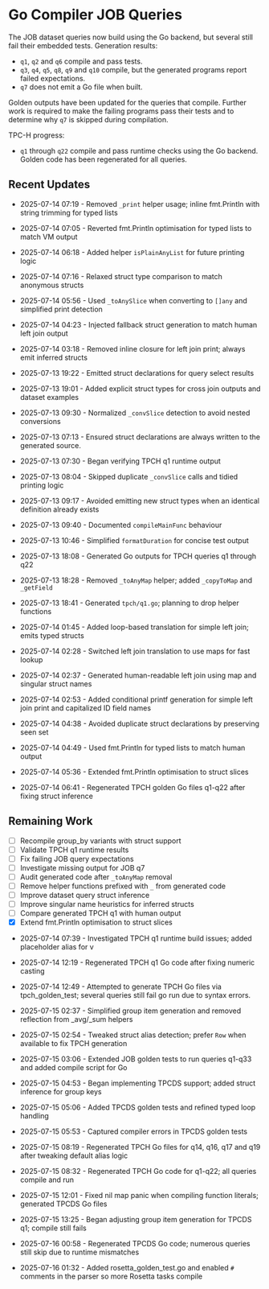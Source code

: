 # Go Compiler JOB Queries

The JOB dataset queries now build using the Go backend, but several
still fail their embedded tests. Generation results:

- `q1`, `q2` and `q6` compile and pass tests.
- `q3`, `q4`, `q5`, `q8`, `q9` and `q10` compile, but the generated
  programs report failed expectations.
- `q7` does not emit a Go file when built.

Golden outputs have been updated for the queries that compile. Further
work is required to make the failing programs pass their tests and to
determine why `q7` is skipped during compilation.

TPC-H progress:

- `q1` through `q22` compile and pass runtime checks using the Go backend.
  Golden code has been regenerated for all queries.

## Recent Updates
- 2025-07-14 07:19 - Removed `_print` helper usage; inline fmt.Println with string trimming for typed lists
- 2025-07-14 07:05 - Reverted fmt.Println optimisation for typed lists to match VM output
- 2025-07-14 06:18 - Added helper `isPlainAnyList` for future printing logic
- 2025-07-14 07:16 - Relaxed struct type comparison to match anonymous structs
- 2025-07-14 05:56 - Used `_toAnySlice` when converting to `[]any` and simplified print detection
- 2025-07-14 04:23 - Injected fallback struct generation to match human left join output
- 2025-07-14 03:18 - Removed inline closure for left join print; always emit inferred structs
- 2025-07-13 19:22 - Emitted struct declarations for query select results
- 2025-07-13 19:01 - Added explicit struct types for cross join outputs and dataset examples

- 2025-07-13 09:30 - Normalized `_convSlice` detection to avoid nested conversions

- 2025-07-13 07:13 - Ensured struct declarations are always written to the
  generated source.
- 2025-07-13 07:30 - Began verifying TPCH q1 runtime output
- 2025-07-13 08:04 - Skipped duplicate `_convSlice` calls and tidied printing
  logic
- 2025-07-13 09:17 - Avoided emitting new struct types when an identical
  definition already exists
- 2025-07-13 09:40 - Documented `compileMainFunc` behaviour
- 2025-07-13 10:46 - Simplified `formatDuration` for concise test output
- 2025-07-13 18:08 - Generated Go outputs for TPCH queries q1 through q22
- 2025-07-13 18:28 - Removed `_toAnyMap` helper; added `_copyToMap` and `_getField`
- 2025-07-13 18:41 - Generated `tpch/q1.go`; planning to drop helper functions
- 2025-07-14 01:45 - Added loop-based translation for simple left join; emits typed structs
- 2025-07-14 02:28 - Switched left join translation to use maps for fast lookup
- 2025-07-14 02:37 - Generated human-readable left join using map and singular struct names
- 2025-07-14 02:53 - Added conditional printf generation for simple left join print and capitalized ID field names
- 2025-07-14 04:38 - Avoided duplicate struct declarations by preserving seen set
- 2025-07-14 04:49 - Used fmt.Println for typed lists to match human output
- 2025-07-14 05:36 - Extended fmt.Println optimisation to struct slices
- 2025-07-14 06:41 - Regenerated TPCH golden Go files q1-q22 after fixing struct inference

## Remaining Work
* [ ] Recompile group_by variants with struct support
* [ ] Validate TPCH q1 runtime results
* [ ] Fix failing JOB query expectations
* [ ] Investigate missing output for JOB q7
* [ ] Audit generated code after `_toAnyMap` removal
* [ ] Remove helper functions prefixed with `_` from generated code
* [ ] Improve dataset query struct inference
* [ ] Improve singular name heuristics for inferred structs
* [ ] Compare generated TPCH q1 with human output
* [x] Extend fmt.Println optimisation to struct slices

- 2025-07-14 07:39 - Investigated TPCH q1 runtime build issues; added placeholder alias for v
- 2025-07-14 12:19 - Regenerated TPCH q1 Go code after fixing numeric casting

- 2025-07-14 12:49 - Attempted to generate TPCH Go files via tpch_golden_test; several queries still fail go run due to syntax errors.
- 2025-07-15 02:37 - Simplified group item generation and removed reflection from _avg/_sum helpers
- 2025-07-15 02:54 - Tweaked struct alias detection; prefer `Row` when available to fix TPCH generation
- 2025-07-15 03:06 - Extended JOB golden tests to run queries q1-q33 and added compile script for Go
- 2025-07-15 04:53 - Began implementing TPCDS support; added struct inference for group keys
- 2025-07-15 05:06 - Added TPCDS golden tests and refined typed loop handling

- 2025-07-15 05:53 - Captured compiler errors in TPCDS golden tests
- 2025-07-15 08:19 - Regenerated TPCH Go files for q14, q16, q17 and q19 after tweaking default alias logic
- 2025-07-15 08:32 - Regenerated TPCH Go code for q1-q22; all queries compile and run
- 2025-07-15 12:01 - Fixed nil map panic when compiling function literals; generated TPCDS Go files
- 2025-07-15 13:25 - Began adjusting group item generation for TPCDS q1; compile still fails

- 2025-07-16 00:58 - Regenerated TPCDS Go code; numerous queries still skip due to runtime mismatches
- 2025-07-16 01:32 - Added rosetta_golden_test.go and enabled `#` comments in the parser so more Rosetta tasks compile
